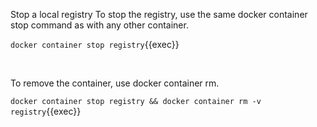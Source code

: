 Stop a local registry
To stop the registry, use the same docker container stop command as with any other container.

`docker container stop registry`{{exec}}

<br>

To remove the container, use docker container rm.

`docker container stop registry && docker container rm -v registry`{{exec}}